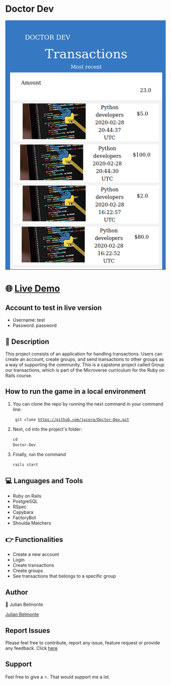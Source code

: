 # Doctor Dev

<p align="center">
  <img src="images/doctodev.png">
</p>

# :globe_with_meridians: [Live Demo](https://masterdev-project.herokuapp.com/)

## Account to test in live version

- Username: test
- Password: password

## :pencil: Description

This project consists of an application for handling transactions. Users can create an account, create groups, and send transactions to other groups as a way of supporting the community. This is a capstone project called Group our transactions, which is part of the Microverse curriculum for the Ruby on Rails course.

## How to run the game in a local environment

1. You can clone the repo by running the next command in your command line: <p><code> git clone https://github.com/jucora/Doctor-Dev.git </code></p>

2. Next, cd into the project's folder: <p><code>cd Doctor-Dev</code></p>

3. Finally, run the command <p><code>rails start</code></p>

## :computer: Languages and Tools

- Ruby on Rails
- PostgreSQL 
- RSpec
- Capybara
- FactoryBot
- Shoulda Matchers

## :point_right: Functionalities

- Create a new account
- Login
- Create transactions
- Create groups
- See transactions that belongs to a specific group

## Author

:man: Julian Belmonte

[Julian Belmonte](https://github.com/jucora)

## Report Issues

Please feel free to contribute, report any issue, feature request or provide any feedback. Click [here](https://github.com/jucora/Doctor-Dev/issues)

## Support

Feel free to give a :star:. That would support me a lot.
